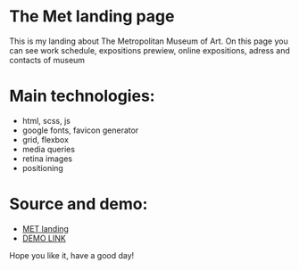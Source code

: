 # The Met landing page

This is my landing about The Metropolitan Museum of Art.
On this page you can see work schedule, expositions prewiew, online expositions, adress and contacts of museum

# Main technologies:
  - html, scss, js
  - google fonts, favicon generator
  - grid, flexbox
  - media queries
  - retina images
  - positioning

# Source and demo:
  - [MET landing](https://www.figma.com/file/lSR1m42L9YwzQwzzxKwHpw/THE-MET)
  - [DEMO LINK](https://maasiimka.github.io/layout_miami/)

Hope you like it, have a good day!
